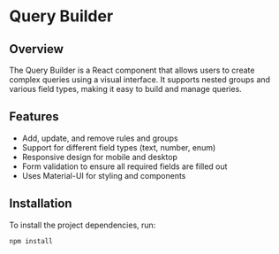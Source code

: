 # Query Builder

## Overview

The Query Builder is a React component that allows users to create complex queries using a visual interface. It supports nested groups and various field types, making it easy to build and manage queries.

## Features

- Add, update, and remove rules and groups
- Support for different field types (text, number, enum)
- Responsive design for mobile and desktop
- Form validation to ensure all required fields are filled out
- Uses Material-UI for styling and components

## Installation

To install the project dependencies, run:

```bash
npm install
```

